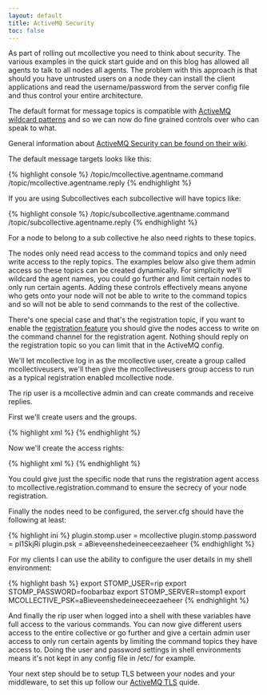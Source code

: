```yaml
---
layout: default
title: ActiveMQ Security
toc: false
---
```

[Security]: http://activemq.apache.org/security.html
[Registration]: /mcollective/reference/plugins/registration.html
[Wildcard]: http://activemq.apache.org/wildcards.html
[ActiveMQ TLS]: activemq_ssl.html

As part of rolling out mcollective you need to think about security. The various examples in the quick start guide and on this blog has allowed all agents to talk to all nodes all agents. The problem with this approach is that should you have untrusted users on a node they can install the client applications and read the username/password from the server config file and thus control your entire architecture.

The default format for message topics is compatible with [ActiveMQ wildcard patterns][Wildcard] and so we can now do fine grained controls over who can speak to what.

General information about [ActiveMQ Security can be found on their wiki][Security].

The default message targets looks like this:

{% highlight console %}
    /topic/mcollective.agentname.command
    /topic/mcollective.agentname.reply
{% endhighlight %}

If you are using Subcollectives each subcollective will have topics like:

{% highlight console %}
    /topic/subcollective.agentname.command
    /topic/subcollective.agentname.reply
{% endhighlight %}

For a node to belong to a sub collective he also need rights to these topics.

The nodes only need read access to the command topics and only need write access to the reply topics. The examples below also give them admin access so these topics can be created dynamically. For simplicity we'll wildcard the agent names, you could go further and limit certain nodes to only run certain agents. Adding these controls effectively means anyone who gets onto your node will not be able to write to the command topics and so will not be able to send commands to the rest of the collective.

There's one special case and that's the registration topic, if you want to enable the [registration feature][Registration] you should give the nodes access to write on the command channel for the registration agent. Nothing should reply on the registration topic so you can limit that in the ActiveMQ config.

We'll let mcollective log in as the mcollective user, create a group called mcollectiveusers, we'll then give the mcollectiveusers group access to run as a typical registration enabled mcollective node.

The rip user is a mcollective admin and can create commands and receive replies.

First we'll create users and the groups.

{% highlight xml %}
    <simpleAuthenticationPlugin>
     <users>
      <authenticationUser username="mcollective" password="pI1SkjRi" groups="mcollectiveusers,everyone"/>
      <authenticationUser username="rip" password="foobarbaz" groups="admins,everyone"/>
     </users>
    </simpleAuthenticationPlugin>
{% endhighlight %}

Now we'll create the access rights:

{% highlight xml %}
    <authorizationPlugin>
      <map>
        <authorizationMap>
          <authorizationEntries>
            <authorizationEntry queue="mcollective.>" write="admins" read="admins" admin="admins" />
            <authorizationEntry topic="mcollective.>" write="admins" read="admins" admin="admins" />
            <authorizationEntry topic="mcollective.*.reply" write="mcollectiveusers" admin="mcollectiveusers" />
            <authorizationEntry topic="mcollective.registration.command" write="mcollectiveusers" read="mcollectiveusers" admin="mcollectiveusers" />
            <authorizationEntry topic="mcollective.*.command" read="mcollectiveusers" admin="mcollectiveusers" />
            <authorizationEntry topic="ActiveMQ.Advisory.>" read="everyone,all" write="everyone,all" admin="everyone,all"/>
          </authorizationEntries>
        </authorizationMap>
      </map>
    </authorizationPlugin>
{% endhighlight %}

You could give just the specific node that runs the registration agent access to mcollective.registration.command to ensure the secrecy of your node registration.

Finally the nodes need to be configured, the server.cfg should have the following at least:

{% highlight ini %}
    plugin.stomp.user = mcollective
    plugin.stomp.password = pI1SkjRi
    plugin.psk = aBieveenshedeineeceezaeheer
{% endhighlight %}

For my clients I can use the ability to configure the user details in my shell environment:

{% highlight bash %}
    export STOMP_USER=rip
    export STOMP_PASSWORD=foobarbaz
    export STOMP_SERVER=stomp1
    export MCOLLECTIVE_PSK=aBieveenshedeineeceezaeheer
{% endhighlight %}

And finally the rip user when logged into a shell with these variables have full access to the various commands. You can now give different users access to the entire collective or go further and give a certain admin user access to only run certain agents by limiting the command topics they have access to. Doing the user and password settings in shell environments means it's not kept in any config file in /etc/ for example.

Your next step should be to setup TLS between your nodes and your middleware, to set this up follow our [ActiveMQ TLS] quide.
